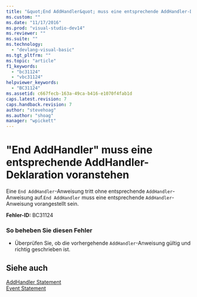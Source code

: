 ```yaml
---
title: "&quot;End AddHandler&quot; muss eine entsprechende AddHandler-Deklaration voranstehen | Microsoft Docs"
ms.custom: ""
ms.date: "11/17/2016"
ms.prod: "visual-studio-dev14"
ms.reviewer: ""
ms.suite: ""
ms.technology: 
  - "devlang-visual-basic"
ms.tgt_pltfrm: ""
ms.topic: "article"
f1_keywords: 
  - "bc31124"
  - "vbc31124"
helpviewer_keywords: 
  - "BC31124"
ms.assetid: c667fecb-163a-49ca-b416-e1070f4fab1d
caps.latest.revision: 7
caps.handback.revision: 7
author: "stevehoag"
ms.author: "shoag"
manager: "wpickett"
---
```

# &quot;End AddHandler&quot; muss eine entsprechende AddHandler-Deklaration voranstehen
Eine `End AddHandler`\-Anweisung tritt ohne entsprechende `AddHandler`\-Anweisung auf.`End AddHandler` muss eine entsprechende `AddHandler`\-Anweisung vorangestellt sein.  
  
 **Fehler\-ID:** BC31124  
  
### So beheben Sie diesen Fehler  
  
-   Überprüfen Sie, ob die vorhergehende `AddHandler`\-Anweisung gültig und richtig geschrieben ist.  
  
## Siehe auch  
 [AddHandler Statement](../../visual-basic/language-reference/statements/addhandler-statement.md)   
 [Event Statement](../../visual-basic/language-reference/statements/event-statement.md)